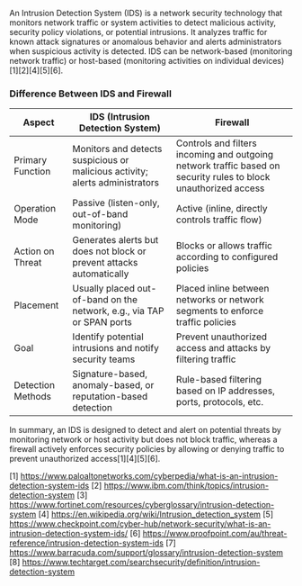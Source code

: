 An Intrusion Detection System (IDS) is a network security technology that monitors network traffic or system activities to
detect malicious activity, security policy violations, or potential intrusions. It analyzes traffic for known attack
signatures or anomalous behavior and alerts administrators when suspicious activity is detected. IDS can be network-based
(monitoring network traffic) or host-based (monitoring activities on individual devices)[1][2][4][5][6].

### Difference Between IDS and Firewall

| Aspect            | IDS (Intrusion Detection System)                                             | Firewall                                                                                                        |
| ----------------- | ---------------------------------------------------------------------------- | --------------------------------------------------------------------------------------------------------------- |
| Primary Function  | Monitors and detects suspicious or malicious activity; alerts administrators | Controls and filters incoming and outgoing network traffic based on security rules to block unauthorized access |
| Operation Mode    | Passive (listen-only, out-of-band monitoring)                                | Active (inline, directly controls traffic flow)                                                                 |
| Action on Threat  | Generates alerts but does not block or prevent attacks automatically         | Blocks or allows traffic according to configured policies                                                       |
| Placement         | Usually placed out-of-band on the network, e.g., via TAP or SPAN ports       | Placed inline between networks or network segments to enforce traffic policies                                  |
| Goal              | Identify potential intrusions and notify security teams                      | Prevent unauthorized access and attacks by filtering traffic                                                    |
| Detection Methods | Signature-based, anomaly-based, or reputation-based detection                | Rule-based filtering based on IP addresses, ports, protocols, etc.                                              |

In summary, an IDS is designed to detect and alert on potential threats by monitoring network or host activity but does not
block traffic, whereas a firewall actively enforces security policies by allowing or denying traffic to prevent unauthorized
access[1][4][5][6].

[1] https://www.paloaltonetworks.com/cyberpedia/what-is-an-intrusion-detection-system-ids [2]
https://www.ibm.com/think/topics/intrusion-detection-system [3]
https://www.fortinet.com/resources/cyberglossary/intrusion-detection-system [4]
https://en.wikipedia.org/wiki/Intrusion_detection_system [5]
https://www.checkpoint.com/cyber-hub/network-security/what-is-an-intrusion-detection-system-ids/ [6]
https://www.proofpoint.com/au/threat-reference/intrusion-detection-system-ids [7]
https://www.barracuda.com/support/glossary/intrusion-detection-system [8]
https://www.techtarget.com/searchsecurity/definition/intrusion-detection-system
